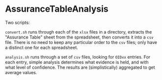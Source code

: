 # AssuranceTableAnalysis

Two scripts:

`convert.sh` runs through each of the `xlsx` files in a directory, extracts the "Assurance Table" sheet from the spreadsheet,
then converts it into a `csv` file.
There is no need to keep any particular order to the `csv` files; only have a distinct one for each spreadsheet.

`analysis.sh` runs through a set of `csv` files, looking for `OIDxx` entries. For each entry, simple analysis determines what
evidence is held, and with what level of confidence. The results are (simplistically) aggregated to get average values.
